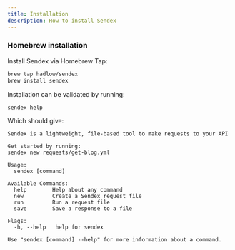 ```yaml
---
title: Installation
description: How to install Sendex
---
```


### Homebrew installation

Install Sendex via Homebrew Tap:

```sh
brew tap hadlow/sendex
brew install sendex
```

Installation can be validated by running:

```sh
sendex help
```

Which should give:

```
Sendex is a lightweight, file-based tool to make requests to your API

Get started by running:
sendex new requests/get-blog.yml

Usage:
  sendex [command]

Available Commands:
  help        Help about any command
  new         Create a Sendex request file
  run         Run a request file
  save        Save a response to a file

Flags:
  -h, --help   help for sendex

Use "sendex [command] --help" for more information about a command.
```

